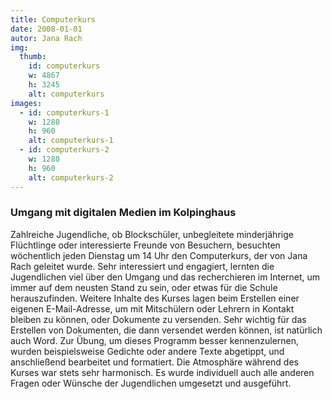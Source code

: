 ```yaml
---
title: Computerkurs
date: 2008-01-01
autor: Jana Rach
img:
  thumb:
    id: computerkurs
    w: 4867
    h: 3245
    alt: computerkurs
images:
  - id: computerkurs-1
    w: 1280
    h: 960
    alt: computerkurs-1
  - id: computerkurs-2
    w: 1280
    h: 960
    alt: computerkurs-2
---
```

<!--mehr-->
### Umgang mit digitalen Medien im Kolpinghaus
Zahlreiche Jugendliche, ob Blockschüler, unbegleitete minderjährige Flüchtlinge oder interessierte Freunde von Besuchern, besuchten wöchentlich jeden Dienstag um 14 Uhr den Computerkurs, der von Jana Rach geleitet wurde. Sehr interessiert und engagiert, lernten die Jugendlichen viel über den Umgang und das recherchieren im Internet, um immer auf dem neusten Stand zu sein, oder etwas für die Schule herauszufinden. Weitere Inhalte des Kurses lagen beim Erstellen einer eigenen E-Mail-Adresse, um mit Mitschülern oder Lehrern in Kontakt bleiben zu können, oder Dokumente zu versenden. Sehr wichtig für das Erstellen von Dokumenten, die dann versendet werden können, ist natürlich auch Word. Zur Übung, um dieses Programm besser kennenzulernen, wurden beispielsweise Gedichte oder andere Texte abgetippt, und anschließend bearbeitet und formatiert. Die Atmosphäre während des Kurses war stets sehr harmonisch. Es wurde individuell auch alle anderen Fragen oder Wünsche der Jugendlichen umgesetzt und ausgeführt.
